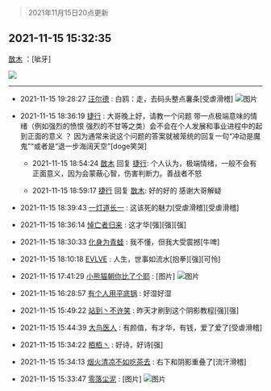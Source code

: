 > 2021年11月15日20点更新
<link rel="stylesheet" href="https://cdn.jsdelivr.net/gh/taotie6/sampleJSON@main/css/photo_show.css">
<meta name="referrer" content="no-referrer" />


 ## 2021-11-15 15:32:35 

 [㪚木](https://www.coolapk.com/feed/31489261?shareKey=NDA0NWQ4YmJhYWQ1NjE5MjEzNzk~) ：[呲牙] 

<div class="album">
<img class="img-item" src="https://image.coolapk.com/feed/2021/1115/15/1081091_5a21a5c4_1554_7498@2880x2880.jpeg" />
</div>

 ------- 

- 2021-11-15 19:28:27 [汪尔德](uid=1595236) : 白鸥：走，去码头整点薯条[受虐滑稽] ![图片](https://image.coolapk.com/feed/2021/1115/19/1595236_a5d3a72b_5706_839@800x778.jpeg)

- 2021-11-15 18:36:19 [捷行](uid=1629443) : 大哥晚上好，请教一个问题
带一点极端意味的情绪（例如强烈的愤恨   强烈的不甘等之类）会不会在个人发展和事业进程中的起到正面的意义 ？  因为通常来说这个问题的答案就被笼统的回复一句“冲动是魔鬼”“或者是“退一步海阔天空”[doge笑哭] 

    - 2021-11-15 18:54:24 [㪚木](uid=1081091) 回复 [捷行](uid=1629443): 个人认为，极端情绪，一般不会有正面意义，因为会蒙蔽心智，伤害判断力。善战者不怒 

    - 2021-11-15 18:59:17 [捷行](uid=1629443) 回复 [㪚木](uid=1081091): 好的好的   感谢大哥解疑 

- 2021-11-15 18:39:43 [一灯道长一](uid=2901910) : 这该死的魅力[受虐滑稽][受虐滑稽] 

- 2021-11-15 18:36:14 [悼亡者归来](uid=2627573) : 这才华[强][强][强] 

- 2021-11-15 18:30:33 [化身为青蛙](uid=1209189) : 我不懂，但我大受震撼[牛啤] 

- 2021-11-15 18:10:18 [EVLVE](uid=624501) : 人生，世事如流水[抱拳][强][可怜] 

- 2021-11-15 17:41:29 [小熊猫朝你比了个耶](uid=4352062) : [图片] ![图片](https://image.coolapk.com/feed/2021/0728/17/4362148_dfb6f531_4391_3595@330x351.gif)

- 2021-11-15 16:28:57 [有个人用平底锅](uid=1532298) : 好湿好湿 

- 2021-11-15 15:49:22 [站到丶不许笑](uid=1165627) : 昨天才刷到这个阴影教程[强][强] 

- 2021-11-15 15:44:39 [大鸟医人](uid=1511304) : 有颜值，有才华，有钱，爱了爱了[受虐滑稽] 

- 2021-11-15 15:34:22 [栢栢丶](uid=1105142) : 好诗，好诗[强] 

- 2021-11-15 15:34:13 [烟火清凉不如吃茶去](uid=4279524) : 右下和阴影重叠了[流汗滑稽] 

- 2021-11-15 15:33:47 [零落尘泥](uid=3648294) : [图片] ![图片](https://image.coolapk.com/feed/2021/0919/09/2530968_ac288ef3_5688_388@208x146.jpeg)

